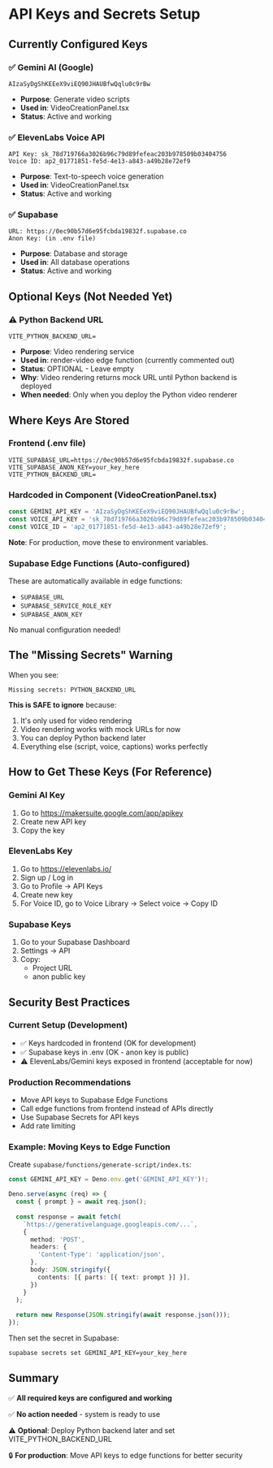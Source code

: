 # API Keys and Secrets Setup

## Currently Configured Keys

### ✅ Gemini AI (Google)
```
AIzaSyDgShKEEeX9viEQ90JHAUBfwQqlu0c9rBw
```
- **Purpose**: Generate video scripts
- **Used in**: VideoCreationPanel.tsx
- **Status**: Active and working

### ✅ ElevenLabs Voice API
```
API Key: sk_78d719766a3026b96c79d89fefeac203b978509b03404756
Voice ID: ap2_01771851-fe5d-4e13-a843-a49b28e72ef9
```
- **Purpose**: Text-to-speech voice generation
- **Used in**: VideoCreationPanel.tsx
- **Status**: Active and working

### ✅ Supabase
```
URL: https://0ec90b57d6e95fcbda19832f.supabase.co
Anon Key: (in .env file)
```
- **Purpose**: Database and storage
- **Used in**: All database operations
- **Status**: Active and working

## Optional Keys (Not Needed Yet)

### ⚠️ Python Backend URL
```
VITE_PYTHON_BACKEND_URL=
```
- **Purpose**: Video rendering service
- **Used in**: render-video edge function (currently commented out)
- **Status**: OPTIONAL - Leave empty
- **Why**: Video rendering returns mock URL until Python backend is deployed
- **When needed**: Only when you deploy the Python video renderer

## Where Keys Are Stored

### Frontend (.env file)
```env
VITE_SUPABASE_URL=https://0ec90b57d6e95fcbda19832f.supabase.co
VITE_SUPABASE_ANON_KEY=your_key_here
VITE_PYTHON_BACKEND_URL=
```

### Hardcoded in Component (VideoCreationPanel.tsx)
```typescript
const GEMINI_API_KEY = 'AIzaSyDgShKEEeX9viEQ90JHAUBfwQqlu0c9rBw';
const VOICE_API_KEY = 'sk_78d719766a3026b96c79d89fefeac203b978509b03404756';
const VOICE_ID = 'ap2_01771851-fe5d-4e13-a843-a49b28e72ef9';
```

**Note**: For production, move these to environment variables.

### Supabase Edge Functions (Auto-configured)
These are automatically available in edge functions:
- `SUPABASE_URL`
- `SUPABASE_SERVICE_ROLE_KEY`
- `SUPABASE_ANON_KEY`

No manual configuration needed!

## The "Missing Secrets" Warning

When you see:
```
Missing secrets: PYTHON_BACKEND_URL
```

**This is SAFE to ignore** because:
1. It's only used for video rendering
2. Video rendering works with mock URLs for now
3. You can deploy Python backend later
4. Everything else (script, voice, captions) works perfectly

## How to Get These Keys (For Reference)

### Gemini AI Key
1. Go to https://makersuite.google.com/app/apikey
2. Create new API key
3. Copy the key

### ElevenLabs Key
1. Go to https://elevenlabs.io/
2. Sign up / Log in
3. Go to Profile → API Keys
4. Create new key
5. For Voice ID, go to Voice Library → Select voice → Copy ID

### Supabase Keys
1. Go to your Supabase Dashboard
2. Settings → API
3. Copy:
   - Project URL
   - anon public key

## Security Best Practices

### Current Setup (Development)
- ✅ Keys hardcoded in frontend (OK for development)
- ✅ Supabase keys in .env (OK - anon key is public)
- ⚠️ ElevenLabs/Gemini keys exposed in frontend (acceptable for now)

### Production Recommendations
- Move API keys to Supabase Edge Functions
- Call edge functions from frontend instead of APIs directly
- Use Supabase Secrets for API keys
- Add rate limiting

### Example: Moving Keys to Edge Function

Create `supabase/functions/generate-script/index.ts`:
```typescript
const GEMINI_API_KEY = Deno.env.get('GEMINI_API_KEY')!;

Deno.serve(async (req) => {
  const { prompt } = await req.json();
  
  const response = await fetch(
    `https://generativelanguage.googleapis.com/...`,
    {
      method: 'POST',
      headers: {
        'Content-Type': 'application/json',
      },
      body: JSON.stringify({
        contents: [{ parts: [{ text: prompt }] }],
      })
    }
  );
  
  return new Response(JSON.stringify(await response.json()));
});
```

Then set the secret in Supabase:
```bash
supabase secrets set GEMINI_API_KEY=your_key_here
```

## Summary

✅ **All required keys are configured and working**

✅ **No action needed** - system is ready to use

⚠️ **Optional**: Deploy Python backend later and set VITE_PYTHON_BACKEND_URL

🔒 **For production**: Move API keys to edge functions for better security
